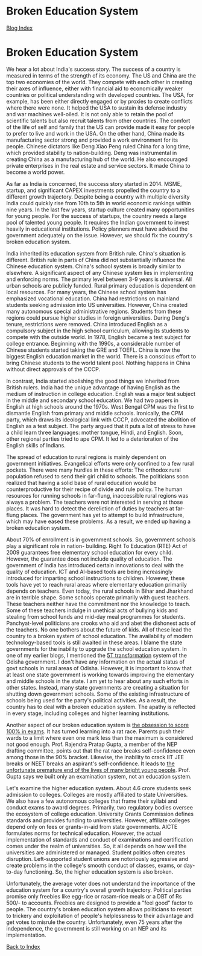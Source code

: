 # Broken Education System

[Blog Index](../index.md)

# Broken Education System

We hear a lot about India's success story. The success of a country is measured in terms of the strength of 
its economy. The US and China are the top two economies of the world. They compete with each other in 
creating their axes of influence, either with financial aid to economically weaker countries or political understanding 
with developed countries. The USA, for example, has been either directly engaged or by proxies to create 
conflicts where there were none. It helped the USA to sustain its defense industry and war machines well-oiled. 
It is not only able to retain the pool of scientific talents but also recruit talents from other countries. 
The comfort of the life of self and family that the US can provide made it easy for people to prefer to live
and work in the USA. On the other hand, China made its manufacturing sector strong and provided a work environment for its people. Chinese dictators like Deng Xiao Peng ruled China for a long time, which 
provided stability to nation-building. Deng was instrumental in creating China as a manufacturing hub of 
the world. He also encouraged private enterprises in the real estate and service sectors. It made China to
become a world power. 

As far as India is concerned, the success story started in 2014. MSME, startup, and significant CAPEX investments
propelled the country to a different growth trajectory. Despite being a country with multiple diversity
India could quickly rise from 10th to 5th in world economic rankings within nine years. In the last few years, startup 
culture created many opportunities for young people. For the success of startups, the country needs a 
large pool of talented young people. It requires the Indian government to invest heavily in educational institutions. Policy planners must have advised the government adequately on the issue. However, we should fix the country's broken education system. 

India inherited its education system from British rule. China's situation is different. British rule in parts of China did not substantially influence the Chinese education system. China's school system is broadly similar to elsewhere. A significant aspect of any Chinese system lies in implementing and enforcing norms. The primary level between 3-9 years is universal. All urban schools are publicly funded. Rural primary education is dependent on local resources. For many years, the Chinese school system has emphasized vocational education. China had restrictions on mainland students seeking admission into US universities. However, China created many autonomous special administrative regions. Students from these regions could pursue higher studies in foreign universities. During Deng's tenure, restrictions were removed. China introduced English as a compulsory subject in the high school curriculum, allowing its students to compete with the outside world. In 1978, English became a test subject for college entrance. Beginning with the 1990s, a considerable number of Chinese students started taking the GRE and TOEFL. China is now the biggest English education market in the world. There is a conscious effort to bring Chinese students to the world talent pool. Nothing happens in China without direct approvals of the CCCP. 

In contrast, India started abolishing the good things we inherited from British rulers. India had the unique advantage of having  English as the medium of instruction in college education. English was a major test subject in the middle and secondary school education. We had two papers in English at high schools around the 1970s. West Bengal CPM was the first to dismantle English from primary and middle schools. Ironically, the CPM party, which draws its ideological link with CCCP, advocated the abolition of English as a test subject. The party argued that it puts a lot of stress to have a child learn three languages: mother tongue, Hindi, and English. Soon, other regional parties tried to ape CPM. It led to a deterioration of the English skills of Indians. 

The spread of education to rural regions is mainly dependent on government initiatives. Evangelical efforts were only confined to a few rural pockets. There were many hurdles in these efforts:
The orthodox rural population refused to send their girl child to schools.
The politicians soon realized that having a solid base of rural education would be counterproductive for their recipe of divide and rule policy.
The human resources for running schools in far-flung, inaccessible rural regions was always a problem. The teachers were not interested in serving at those places. 
It was hard to detect the dereliction of duties by teachers at far-flung places. 
The government has yet to attempt to build infrastructure, which may have eased these problems. 
As a result, we ended up having a broken education system. 

About 70% of enrollment is in government schools. So, government schools play a significant role in nation-
building. Right To Education (RTE) Act of 2009 guarantees free elementary school education for every child. 
However, the guarantee does not include quality of education. The government of India has introduced certain 
innovations to deal with the quality of education. ICT and AI-based tools are being increasingly introduced for 
imparting school instructions to children. However,  these tools have yet to reach rural areas where elementary 
education primarily depends on teachers. Even today, the rural schools in Bihar and Jharkhand are in terrible 
shape. Some schools operate primarily with guest teachers. These teachers neither have the commitment nor the 
knowledge to teach. Some of these teachers indulge in unethical acts of bullying kids and stealing from school 
funds and mid-day meal programmes for students. Panchyat-level politicians are crooks who aid and abet the 
dishonest acts of the teachers. No one bothers about the future of kids. All of these lead the country to a 
broken system of school education. The availability of modern technology-based tools is still awaited in these 
areas. I blame the state governments for the inability to upgrade the school education system. In one of my 
earlier blogs, I mentioned the [5T transformation](./Odisha5Tschools.md) system of the Odisha government. I 
don't have any information on the actual status of govt schools in rural areas of Odisha. However, it is 
important to know that at least one state government is working towards improving the elementary and middle 
schools in the state. I am yet to hear about any such efforts in other states. Instead, many state governments 
are creating a situation for shutting down government schools. Some of the existing infrastructure of schools 
being used for the party's political activities. As a result, the country has to deal with a broken education 
system. The apathy is reflected in every stage, including colleges and higher learning institutions. 

Another aspect of our broken education system is [the obsession to score 100% in exams]( https://www.outlookindia.com/website/story/society-news-99-and-above-is-our-education-system-lost-besides-being-broken/329921). 
It has turned learning into a rat race. Parents push their wards to a limit where even one mark less than the 
maximum is considered not good enough. Prof. Rajendra Pratap  Gupta, a member of the NEP drafting committee, 
points out that the rat race breaks self-confidence even among those in the 90% bracket. Likewise, the 
inability to crack IIT JEE breaks or NEET breaks an aspirant's self-confidence. It leads to [the unfortunate premature end of the lives of many bright young people](./kotaSuicide.md). 
Prof. Gupta says we built only an examination system, not an education system. 

Let's examine the higher education system. About 4.6 crore students seek admission to colleges. Colleges are 
mostly affiliated to state Universities. We also have a few autonomous colleges that frame their syllabi and 
conduct exams to award degrees. Primarily, two regulatory bodies oversee the ecosystem of college education. 
University Grants Commission defines standards and provides funding to universities. However, affiliate 
colleges depend only on fees or grants-in-aid from state governments. AICTE formulates norms for technical 
education. However, the actual implementation of standards and conduct of examinations and certification comes 
under the realm of universities. So, it all depends on how well the universities are administered or managed. 
Student politics often creates disruption. Left-supported student unions are notoriously aggressive and create 
problems in the college's smooth conduct of classes, exams, or day-to-day functioning. So, the higher education 
system is also broken.

Unfortunately, the average voter does not understand the importance of the education system for a country's 
overall growth trajectory. Political parties promise only freebies like egg-rice or rasam-rice meals or a DBT 
of Rs 500/- to accounts. Freebies are designed to provide a "feel good" factor to people. The country's broken 
education system allows politicians to resort to trickery and exploitation of people's helplessness to their 
advantage and get votes to misrule the country. Unfortunately, even 75 years after the independence, the 
government is still working on an NEP and its implementation.

[Back to Index](../index.md)
